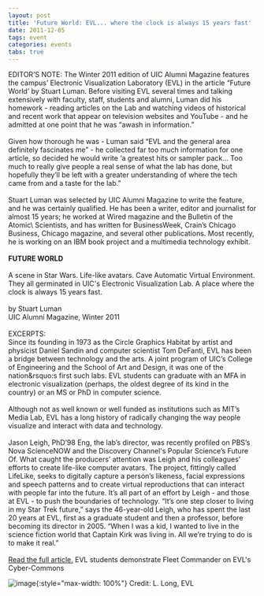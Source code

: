 ```yaml
---
layout: post
title: 'Future World: EVL... where the clock is always 15 years fast'
date: 2011-12-05
tags: event
categories: events
tabs: true
---
```


EDITOR&rsquo;S NOTE: The Winter 2011 edition of UIC Alumni Magazine features the campus&rsquo; Electronic Visualization Laboratory (EVL) in the article &ldquo;Future World&rsquo; by Stuart Luman. Before visiting EVL several times and talking extensively with faculty, staff, students and alumni, Luman did his homework - reading articles on the Lab and watching videos of historical and recent work that appear on television websites and YouTube - and he admitted at one point that he was &ldquo;awash in information.&rdquo;<br><br>
Given how thorough he was - Luman said &ldquo;EVL and the general area definitely fascinates me&rdquo; - he collected far too much information for one article, so decided he would write &lsquo;a greatest hits or sampler pack… Too much to really give people a real sense of what the lab has done, but hopefully they&rsquo;ll be left with a greater understanding of where
the tech came from and a taste for the lab.&rdquo;<br><br>
Stuart Luman was selected by UIC Alumni Magazine to write the feature, and he was certainly qualified. He has been a writer, editor and journalist for almost 15 years; he worked at Wired magazine and the Bulletin of the Atomic\ Scientists, and has written for BusinessWeek, Crain’s Chicago Business, Chicago magazine, and several other publications. Most recently, he is working on an IBM book project and a multimedia technology exhibit.<br><br>
<strong>FUTURE WORLD</strong><br><br>
A scene in Star Wars. Life-like avatars. Cave Automatic Virtual Environment. They all germinated in UIC's Electronic Visualization Lab. A place where the clock is always 15 years fast.<br><br>
by Stuart Luman<br> UIC Alumni Magazine, Winter 2011<br><br>
EXCERPTS:<br>
Since its founding in 1973 as the Circle Graphics Habitat by artist and physicist Daniel Sandin and computer scientist Tom DeFanti, EVL has been a bridge between technology and the arts. A joint program of UIC&rsquo;s College of Engineering and the School of Art and Design, it was one of the nation&rsquo:s first such labs. EVL students can graduate with an MFA in electronic visualization (perhaps, the oldest degree of its kind in the country) or an MS or PhD in computer science.<br><br>
Although not as well known or well funded as institutions such as MIT&rsquo;s Media Lab, EVL has a long history of radically changing the way people visualize and interact with data and technology.<br><br>
Jason Leigh, PhD&rsquo;98 Eng, the lab&rsquo;s director, was recently profiled on PBS&rsquo;s Nova ScienceNOW and the Discovery Channel's Popular Science&rsquo;s Future Of. What caught the producers&rsquo; attention was Leigh and his colleagues&rsquo; efforts to create life-like computer avatars. The project, fittingly called LifeLike, seeks to digitally capture a person&rsquo;s likeness, facial expressions and speech patterns and to create virtual reproductions that can interact with people far into the future. It&rsquo;s all part of an effort by Leigh - and those at EVL - to push the boundaries of technology. &ldquo;It&rsquo;s one step closer to living in my Star Trek future,&rdquo; says the 46-year-old Leigh, who has spent the last 20 years at EVL, first as a graduate student and then a professor, before becoming its director in 2005. &ldquo;When I was a kid, I wanted to live in the science fiction world that Captain Kirk was living in. All we&rsquo;re trying to do is to make it real.&rdquo;<br><br>
<a href="https://www.evl.uic.edu/pubs/2764">Read the full article.</a>
EVL students demonstrate Fleet Commander on EVL's Cyber-Commons

![image](https://www.evl.uic.edu/output/originals/fleetcommander_!5yrs.jpg-srcw.jpg){:style="max-width: 100%"}
Credit: L. Long, EVL


